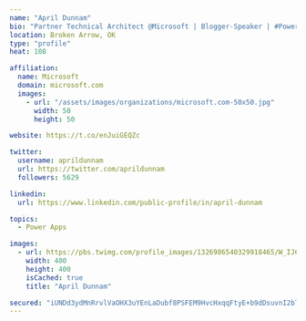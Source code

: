 ```yaml
---
name: "April Dunnam"
bio: "Partner Technical Architect @Microsoft | Blogger-Speaker | #PowerApps, #PowerAutomate, #Office365, #SharePoint | #WIT | #Karaoke Queen"
location: Broken Arrow, OK
type: "profile"
heat: 108

affiliation:
  name: Microsoft
  domain: microsoft.com
  images:
    - url: "/assets/images/organizations/microsoft.com-50x50.jpg"
      width: 50
      height: 50

website: https://t.co/enJuiGEQZc

twitter:
  username: aprildunnam
  url: https://twitter.com/aprildunnam
  followers: 5629

linkedin:
  url: https://www.linkedin.com/public-profile/in/april-dunnam

topics:
  - Power Apps

images:
  - url: https://pbs.twimg.com/profile_images/1326986540329918465/W_IJ6Ih2_400x400.jpg
    width: 400
    height: 400
    isCached: true
    title: "April Dunnam"

secured: "iUNDd3ydMnRrvlVaOHX3uYEnLaDubf8PSFEM9HvcHxqqFtyE+b9dDsuvnI2bTeotJGFpkFdYU07MDns/nHavLnNbmB3tSgX7Vc3E0uB2Q9q+6wtugFetuaGuv8Q7v+4SnEb2fRSD3jaMQpFMDgbZ9rK42IdkNqb2iX6GFEndSGgoIIR9jT9YFIWRAP1o4Pbtr67LbYKpnzjCrXAvPLAdlInxzGdEpL6xldwXoVXNE1DClfduVxH71yzGsGBF6W+8o90IGShw/KtVyXhulUN14zlonEbbBPIvIbyWPoPBtif0tSpeBOSvI1wSxCEXvNojm4QoeNA565e0HDsav57o1xDaiiOqIR7BREXbVh5nFCV0FtJpwzOePuKMNIf30S+Tqde0iyYqGWkxcj+5HRPX7tKbzOStoLIgOtMt6amyDNo=;Vdch8ABT4OpfiDaiY7ORMA=="
---
```


